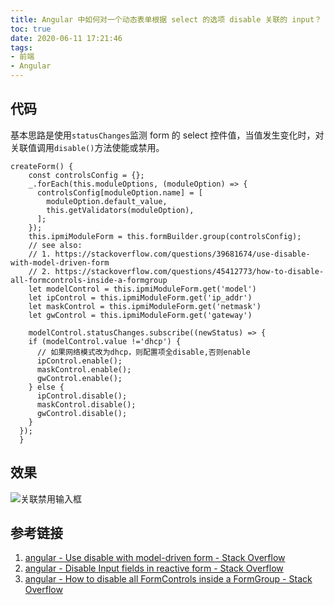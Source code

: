 ```yaml
---
title: Angular 中如何对一个动态表单根据 select 的选项 disable 关联的 input？
toc: true
date: 2020-06-11 17:21:46
tags:
- 前端
- Angular
---
```

## 代码
基本思路是使用`statusChanges`监测 form 的 select 控件值，当值发生变化时，对关联值调用`disable()`方法使能或禁用。
```plain
createForm() {
    const controlsConfig = {};
    _.forEach(this.moduleOptions, (moduleOption) => {
      controlsConfig[moduleOption.name] = [
        moduleOption.default_value,
        this.getValidators(moduleOption),
      ];
    });
    this.ipmiModuleForm = this.formBuilder.group(controlsConfig);
    // see also:
    // 1. https://stackoverflow.com/questions/39681674/use-disable-with-model-driven-form
    // 2. https://stackoverflow.com/questions/45412773/how-to-disable-all-formcontrols-inside-a-formgroup
    let modelControl = this.ipmiModuleForm.get('model')
    let ipControl = this.ipmiModuleForm.get('ip_addr')
    let maskControl = this.ipmiModuleForm.get('netmask')
    let gwControl = this.ipmiModuleForm.get('gateway')

    modelControl.statusChanges.subscribe((newStatus) => {
    if (modelControl.value !='dhcp') {
      // 如果网络模式改为dhcp，则配置项全disable,否则enable
      ipControl.enable();
      maskControl.enable();
      gwControl.enable();
    } else {
      ipControl.disable();
      maskControl.disable();
      gwControl.disable();
    }
  });
  }
```

## 效果
![关联禁用输入框](/pics/form-disable.gif)

## 参考链接
1. [angular - Use disable with model-driven form - Stack Overflow](https://stackoverflow.com/questions/39681674/use-disable-with-model-driven-form)
2. [angular - Disable Input fields in reactive form - Stack Overflow](https://stackoverflow.com/questions/42840136/disable-input-fields-in-reactive-form)
3. [angular - How to disable all FormControls inside a FormGroup - Stack Overflow](https://stackoverflow.com/questions/45412773/how-to-disable-all-formcontrols-inside-a-formgroup)
